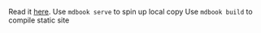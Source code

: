 Read it [here](https://zoo.dev/docs/kcl-book/intro.html).
Use `mdbook serve` to spin up local copy
Use `mdbook build` to compile static site
